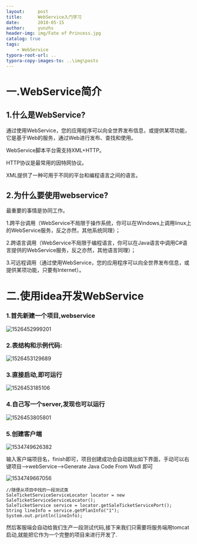 ```yaml
---
layout:     post
title:      WebService入门学习
date:       2018-05-15
author:     yunzhs
header-img: img/Fate of Princess.jpg
catalog: true
tags:
    - WebService
typora-root-url: ..
typora-copy-images-to: ..\img\posts
---
```


# 一.WebService简介

## 1.什么是WebService?

通过使用WebService，您的应用程序可以向全世界发布信息，或提供某项功能，它是基于Web的服务，通过Web进行发布、查找和使用。

WebService脚本平台需支持XML+HTTP。

HTTP协议是最常用的因特网协议。

XML提供了一种可用于不同的平台和编程语言之间的语言。

## 2.为什么要使用webservice?

最重要的事情是协同工作。

1.跨平台调用（WebService不局限于操作系统，你可以在Windows上调用linux上的WebService服务，反之亦然，其他系统同理）；

2.跨语言调用（WebService不局限于编程语言，你可以在Java语言中调用C#语言提供的WebService服务，反之亦然，其他语言同理）；

3.可远程调用（通过使用WebService，您的应用程序可以向全世界发布信息，或提供某项功能，只要有Internet）。

# 二.使用idea开发WebService

### 1.首先新建一个项目,webservice

![1526452999201](/img/posts/1526452999201.png)

### 2.表结构和示例代码:

![1526453129689](/img/posts/1526453129689.png)

### 3.直接启动,即可运行

![1526453185106](/img/posts/1526453185106.png)

### 4.自己写一个server,发现也可以运行

![1526453805801](/img/posts/1526453805801.png)

### 5.创建客户端

![1534749626382](/img/posts/1534749626382.png)

输入客户端项目名，finish即可，项目创建成功会自动跳出如下界面，手动可以右键项目–>webService–>Generate Java Code From Wsdl 即可 

![1534749667056](/img/posts/1534749667056.png)

```
//随便从项目中找的一段测试类
SaleTicketServiceServiceLocator locator = new SaleTicketServiceServiceLocator();
SaleTicketService service = locator.getSaleTicketServicePort();
String lineInfo = service.getPlanInfo("1");
System.out.println(lineInfo);
```

然后客服端会自动给我们生产一段测试代码,接下来我们只需要将服务端用tomcat启动,就能把它作为一个完整的项目来进行开发了.

